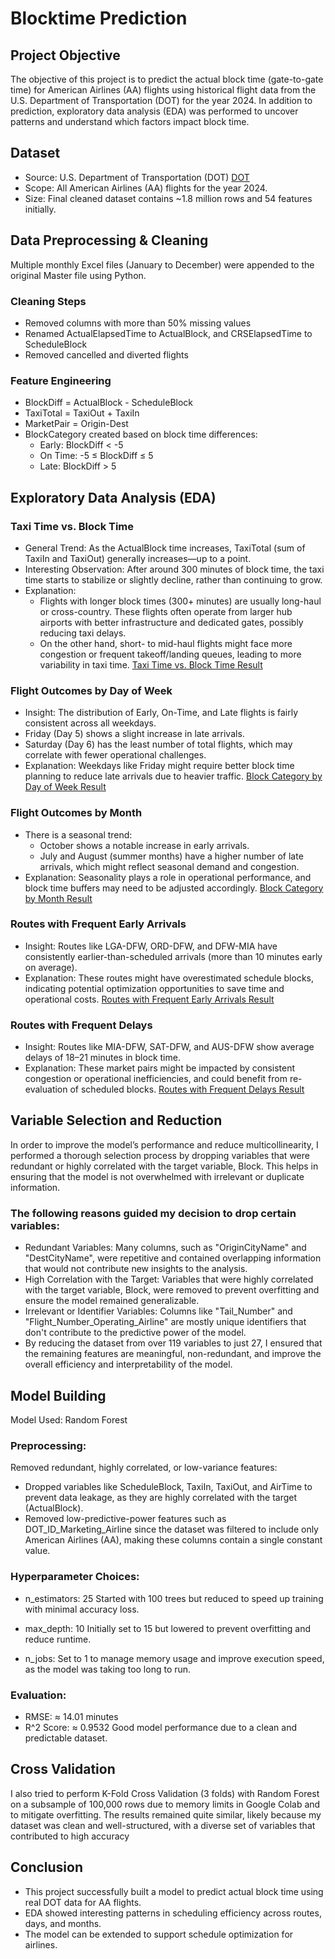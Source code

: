 # Blocktime Prediction


## Project Objective
The objective of this project is to predict the actual block time (gate-to-gate time) for American Airlines (AA) flights using historical flight data from the U.S. Department of Transportation (DOT) for the year 2024. In addition to prediction, exploratory data analysis (EDA) was performed to uncover patterns and understand which factors impact block time.

## Dataset
-	Source: U.S. Department of Transportation (DOT) [DOT](https://www.transtats.bts.gov/DL_SelectFields.aspx?gnoyr_VQ=FGK&QO_fu146_anzr=b0-gvzr)
-	Scope: All American Airlines (AA) flights for the year 2024.
-	Size: Final cleaned dataset contains ~1.8 million rows and 54 features initially.

## Data Preprocessing & Cleaning
Multiple monthly Excel files (January to December) were appended to the original Master file using Python.

### Cleaning Steps
-	Removed columns with more than 50% missing values
-	Renamed ActualElapsedTime to ActualBlock, and CRSElapsedTime to ScheduleBlock
-	Removed cancelled and diverted flights
### Feature Engineering
-	BlockDiff = ActualBlock - ScheduleBlock
-	TaxiTotal = TaxiOut + TaxiIn
-	MarketPair = Origin-Dest
-	BlockCategory created based on block time differences:
    - Early: BlockDiff < -5
    -	On Time: -5 ≤ BlockDiff ≤ 5
    -	Late: BlockDiff > 5

## Exploratory Data Analysis (EDA)
### Taxi Time vs. Block Time
-  General Trend: As the ActualBlock time increases, TaxiTotal (sum of TaxiIn and TaxiOut) generally increases—up to a point.
-  Interesting Observation: After around 300 minutes of block time, the taxi time starts to stabilize or slightly decline, rather than continuing to grow.
- Explanation:
   - Flights with longer block times (300+ minutes) are usually long-haul or cross-country. These flights often operate from larger hub airports with better infrastructure and dedicated gates, possibly reducing taxi delays.
    - On the other hand, short- to mid-haul flights might face more congestion or frequent takeoff/landing queues, leading to more variability in taxi time.
[Taxi Time vs. Block Time Result ](https://drive.google.com/file/d/1FHCcMRB0cTVeXvtiVVeth2kBoApnod5k/view?usp=sharing) 

### Flight Outcomes by Day of Week
- Insight: The distribution of Early, On-Time, and Late flights is fairly consistent across all weekdays.
-	Friday (Day 5) shows a slight increase in late arrivals.
-	Saturday (Day 6) has the least number of total flights, which may correlate with fewer operational challenges.
- Explanation: Weekdays like Friday might require better block time planning to reduce late arrivals due to heavier traffic.
[Block Category by Day of Week Result ](https://drive.google.com/file/d/1OUYErKozlyNr4T2yXKEIPri2KlGVUfWJ/view?usp=sharing) 

### Flight Outcomes by Month
- There is a seasonal trend:
    -	October shows a notable increase in early arrivals.
    -	July and August (summer months) have a higher number of late arrivals, which might reflect seasonal demand and congestion.
- Explanation: Seasonality plays a role in operational performance, and block time buffers may need to be adjusted accordingly.
[Block Category by Month Result ](https://drive.google.com/file/d/1PkBrk-QydlrN8rMx8DeyzAJ9X3RKXxaq/view?usp=sharing) 

### Routes with Frequent Early Arrivals
- Insight: Routes like LGA-DFW, ORD-DFW, and DFW-MIA have consistently earlier-than-scheduled arrivals (more than 10 minutes early on average).
- Explanation: These routes might have overestimated schedule blocks, indicating potential optimization opportunities to save time and operational costs.
[Routes with Frequent Early Arrivals Result ](https://drive.google.com/file/d/14XDIjTVsgwnorsSFu-N-3nYwVB9z5ylC/view?usp=sharing) 

### Routes with Frequent Delays
- Insight: Routes like MIA-DFW, SAT-DFW, and AUS-DFW show average delays of 18–21 minutes in block time.
- Explanation: These market pairs might be impacted by consistent congestion or operational inefficiencies, and could benefit from re-evaluation of scheduled blocks.
[Routes with Frequent Delays Result ](https://drive.google.com/file/d/1JotptBl_O--GAUxh5HktJ_LReupoS9k8/view?usp=sharing) 

## Variable Selection and Reduction
In order to improve the model’s performance and reduce multicollinearity, I performed a thorough selection process by dropping variables that were redundant or highly correlated with the target variable, Block. This helps in ensuring that the model is not overwhelmed with irrelevant or duplicate information.

### The following reasons guided my decision to drop certain variables:
- Redundant Variables: Many columns, such as "OriginCityName" and "DestCityName", were repetitive and contained overlapping information that would not contribute new insights to the analysis.
- High Correlation with the Target: Variables that were highly correlated with the target variable, Block, were removed to prevent overfitting and ensure the model remained generalizable.
- Irrelevant or Identifier Variables: Columns like "Tail_Number" and "Flight_Number_Operating_Airline" are mostly unique identifiers that don't contribute to the predictive power of the model.
- By reducing the dataset from over 119 variables to just 27, I ensured that the remaining features are meaningful, non-redundant, and improve the overall efficiency and interpretability of the model.

## Model Building
Model Used: Random Forest

### Preprocessing:
Removed redundant, highly correlated, or low-variance features:
-	Dropped variables like ScheduleBlock, TaxiIn, TaxiOut, and AirTime to prevent data leakage, as they are highly correlated with the target (ActualBlock).
-	Removed low-predictive-power features such as DOT_ID_Marketing_Airline since the dataset was filtered to include only American Airlines (AA), making these columns contain a single constant value.

### Hyperparameter Choices:

- n_estimators: 25
Started with 100 trees but reduced to speed up training with minimal accuracy loss.

- max_depth: 10
Initially set to 15 but lowered to prevent overfitting and reduce runtime.

- n_jobs:
Set to 1 to manage memory usage and improve execution speed, as the model was taking too long to run.



### Evaluation:
- RMSE: ≈ 14.01 minutes
- R^2 Score: ≈ 0.9532
Good model performance due to a clean and predictable dataset.

## Cross Validation
I also tried to perform K-Fold Cross Validation (3 folds) with Random Forest on a subsample of 100,000 rows due to memory limits in Google Colab and to mitigate overfitting. The results remained quite similar, likely because my dataset was clean and well-structured, with a diverse set of variables that contributed to high accuracy

## Conclusion
-	This project successfully built a model to predict actual block time using real DOT data for AA flights.
-	EDA showed interesting patterns in scheduling efficiency across routes, days, and months.
-	The model can be extended to support schedule optimization for airlines.

